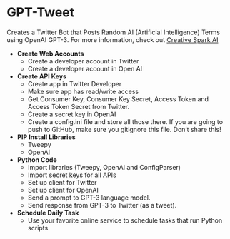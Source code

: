 # GPT-Tweet
Creates a Twitter Bot that Posts Random AI (Artificial Intelligence) Terms using OpenAI GPT-3.  For more information, check out [Creative Spark AI](https://www.creativespark.ai)

- **Create Web Accounts**
    - Create a developer account in Twitter
    - Create a developer account in Open AI
- **Create API Keys**
    - Create app in Twitter Developer
    - Make sure app has read/write access
    - Get Consumer Key, Consumer Key Secret, Access Token and Access Token Secret from Twitter.
    - Create a secret key in OpenAI
    - Create a config.ini file and store all those there.  If you are going to push to GitHub, make sure you gitignore this file. Don’t share this!
- **PIP Install Libraries**
    - Tweepy
    - OpenAI
- **Python Code**
    - Import libraries (Tweepy, OpenAI and ConfigParser)
    - Import secret keys for all APIs
    - Set up client for Twitter
    - Set up client for OpenAI
    - Send a prompt to GPT-3 language model.
    - Send response from GPT-3 to Twitter (as a tweet).
- **Schedule Daily Task**
    - Use your favorite online service to schedule tasks that run Python scripts.
